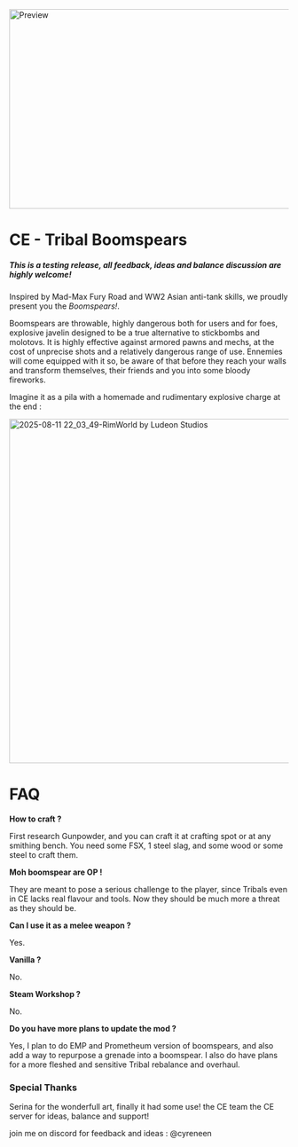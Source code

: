 <img width="640" height="360" alt="Preview" src="https://github.com/user-attachments/assets/639debad-2b37-4bc5-9119-48ec0e14730b" />

# CE - Tribal Boomspears

##### *This is a testing release, all feedback, ideas and balance discussion are highly welcome!*

Inspired by Mad-Max Fury Road and WW2 Asian anti-tank skills, we proudly present you the *Boomspears!*. 

Boomspears are throwable, highly dangerous both for users and for foes, explosive javelin designed to be a true alternative to stickbombs and molotovs. 
It is highly effective against armored pawns and mechs, at the cost of unprecise shots and a relatively dangerous range of use. 
Ennemies will come equipped with it so, be aware of that before they reach your walls and transform themselves, their friends and you into some bloody fireworks.

Imagine it as a pila with a homemade and rudimentary explosive charge at the end :

<img width="1183" height="621" alt="2025-08-11 22_03_49-RimWorld by Ludeon Studios" src="https://github.com/user-attachments/assets/ede033fa-d1ba-4eff-b2f7-4f7adef3756a" />


# FAQ 

**How to craft ?**

First research Gunpowder, and you can craft it at crafting spot or at any smithing bench.
You need some FSX, 1 steel slag, and some wood or some steel to craft them.

**Moh boomspear are OP !**

They are meant to pose a serious challenge to the player, since Tribals even in CE lacks real flavour and tools. Now they should be much more a threat as they should be.

**Can I use it as a melee weapon ?**

Yes.

**Vanilla ?**

No.

**Steam Workshop ?**

No.

**Do you have more plans to update the mod ?**

Yes, I plan to do EMP and Prometheum version of boomspears, and also add a way to repurpose a grenade into a boomspear.
I also do have plans for a more fleshed and sensitive Tribal rebalance and overhaul.

### Special Thanks

Serina for the wonderfull art, finally it had some use!
the CE team
the CE server for ideas, balance and support!

join me on discord for feedback and ideas : @cyreneen
